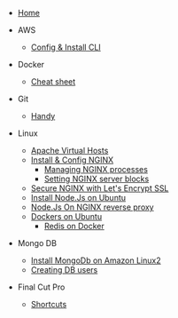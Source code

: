 * [Home](home.md)

- AWS
  - [Config & Install CLI](/aws/install_and_config_cli.md)

- Docker
  - [Cheat sheet](/docker/home.md)

- Git
  - [Handy](/git/basic.md)

- Linux

  - [Apache Virtual Hosts](/linux/apace_vhost.md)
  - [Install & Config NGINX](/linux/install_and_config_nginx.md)
    - [Managing NGINX processes](/linux/install_and_config_nginx?id=step-3-managing-the-nginx-process)
    - [Setting NGINX server blocks](/linux/install_and_config_nginx?id=step-4-setting-up-server-blocks-recommended)
  - [Secure NGINX with Let's Encrypt SSL](/linux/nginx_and_lets_encrypt.md)
  - [Install Node.Js on Ubuntu](/linux/install_nodejs_ubuntu.md)
  - [Node.Js On NGINX reverse proxy](/linux/node_app_nginx_reverse_proxy.md)
  - [Dockers on Ubuntu](/linux/docker_on_ubuntu.md)
    - [Redis on Docker](/linux/redis_on_docker.md)

- Mongo DB
  - [Install MongoDb on Amazon Linux2](/mongodb/install_mongodb_amazon_linux.md)
  - [Creating DB users](/mongodb/creating_db_users.md)  

- Final Cut Pro

  - [Shortcuts](/fcp/shortcuts.md)
  